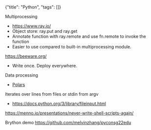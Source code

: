 {"title": "Python", "tags": []}

Multiprocessing
* https://www.ray.io/
* Object store: ray.put and ray.get
* Annotate function with ray.remote and use fn.remote to invoke the function
* Easier to use compared to built-in multiprocessing module.

https://beeware.org/
* Write once. Deploy everywhere.

Data processing
* [Polars](https://www.pola.rs/)

Iterates over lines from files or stdin from argv
* https://docs.python.org/3/library/fileinput.html

https://menno.io/presentations/never-write-shell-scripts-again/

Brython demo https://github.com/melvinzhang/pyconsg22edu

